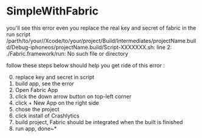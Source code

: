 # SimpleWithFabric
you'll see this error even you replace the real key and secret of fabric in the run script 
/parth/to/your//Xcode/to/your/project/Build/Intermediates/projectName.build/Debug-iphoneos/projectName.build/Script-XXXXXXX.sh: line 2: ./Fabric.framework/run: No such file or directory

follow these steps below should help you get ride of this error : 

0. replace key and secret in script
1. build app, see the error
2. Open Fabric App
3. click the down arrow button on top-left corner
4. click + New App on the right side
5. chose the project
6. click install of Crashlytics
7. build project, Fabric should be integrated when the built is finished
8. run app, done~*
